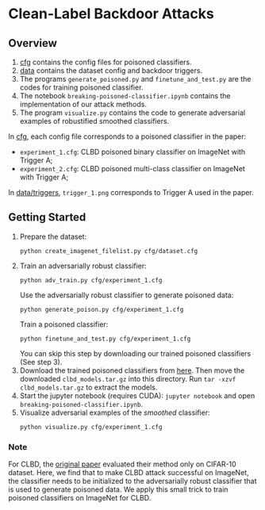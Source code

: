 # Clean-Label Backdoor Attacks
## Overview
1. [cfg](cfg) contains the config files for poisoned classifiers.
2. [data](data) contains the dataset config and backdoor triggers.
3. The programs `generate_poisoned.py` and `finetune_and_test.py` are the codes for training poisoned classifier.
4. The notebook `breaking-poisoned-classifier.ipynb` contains the implementation of our attack methods.
5. The program `visualize.py` contains the code to generate adversarial examples of robustified smoothed classifiers. 

In [cfg](cfg), each config file corresponds to a poisoned classifier in the paper:
* `experiment_1.cfg`: CLBD poisoned binary classifier on ImageNet with Trigger A; 
* `experiment_2.cfg`: CLBD poisoned multi-class classifier on ImageNet with Trigger A;

In [data/triggers](data/triggers), `trigger_1.png` corresponds to Trigger A used in the paper.

## Getting Started
1. Prepare the dataset:
    ```
    python create_imagenet_filelist.py cfg/dataset.cfg
    ```
2. Train an adversarially robust classifier:
    ```
    python adv_train.py cfg/experiment_1.cfg
    ```
   Use the adversarially robust classifier to generate poisoned data:
    ```
    python generate_poison.py cfg/experiment_1.cfg
    ```
   Train a poisoned classifier:
    ```
    python finetune_and_test.py cfg/experiment_1.cfg
    ```
    You can skip this step by downloading our trained poisoned classifiers (See step 3).
3. Download the trained poisoned classifiers from [here](https://drive.google.com/file/d/1x83CYpfZdzstvSUpmnsS7Ej_VPH2zL_k/view?usp=sharing). Then move the downloaded `clbd_models.tar.gz` into this directory. Run `tar -xzvf clbd_models.tar.gz` to extract the models. 
4. Start the jupyter notebook (requires CUDA): `jupyter notebook` and open `breaking-poisoned-classifier.ipynb`.  
5. Visualize adversarial examples of the *smoothed* classifier:
   ```
   python visualize.py cfg/experiment_1.cfg
   ```

### Note
For CLBD, the [original paper](https://people.csail.mit.edu/madry/lab/cleanlabel.pdf) evaluated their method only on CIFAR-10 dataset. Here, we find that to make CLBD attack successful on ImageNet, the classifier needs to be initialized to the adversarially robust classifier that is used to generate poisoned data. We apply this small trick to train poisoned classifiers on ImageNet for CLBD.
